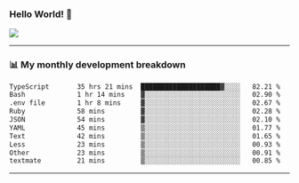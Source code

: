 ### Hello World! 👋

<a>
  <img align="center" src="https://github-readme-stats.vercel.app/api?username=megatunger&count_private=true&include_all_commits=true&bg_color=30,56CCF2,2F80ED&title_color=fff&text_color=fff" />
</a>

------
### 📊 My monthly development breakdown

<!--START_SECTION:waka-->

```txt
TypeScript       35 hrs 21 mins  ████████████████████▓░░░░   82.21 %
Bash             1 hr 14 mins    ▓░░░░░░░░░░░░░░░░░░░░░░░░   02.90 %
.env file        1 hr 8 mins     ▓░░░░░░░░░░░░░░░░░░░░░░░░   02.67 %
Ruby             58 mins         ▓░░░░░░░░░░░░░░░░░░░░░░░░   02.28 %
JSON             54 mins         ▓░░░░░░░░░░░░░░░░░░░░░░░░   02.10 %
YAML             45 mins         ▒░░░░░░░░░░░░░░░░░░░░░░░░   01.77 %
Text             42 mins         ▒░░░░░░░░░░░░░░░░░░░░░░░░   01.65 %
Less             23 mins         ▒░░░░░░░░░░░░░░░░░░░░░░░░   00.93 %
Other            23 mins         ▒░░░░░░░░░░░░░░░░░░░░░░░░   00.91 %
textmate         21 mins         ▒░░░░░░░░░░░░░░░░░░░░░░░░   00.85 %
```

<!--END_SECTION:waka-->

------
